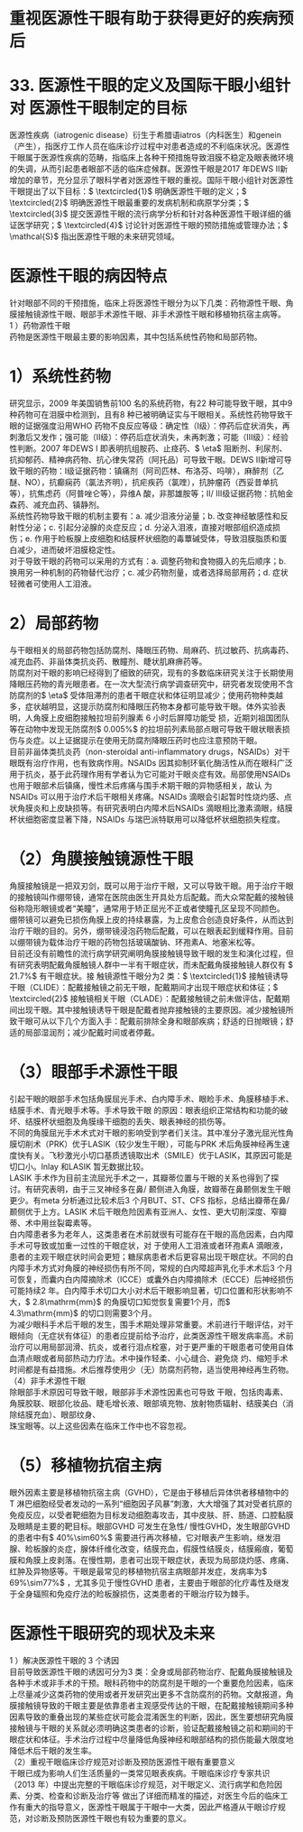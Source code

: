 # 重视医源性干眼有助于获得更好的疾病预后  
# 33. 医源性干眼的定义及国际干眼小组针对 医源性干眼制定的目标  
医源性疾病（iatrogenic disease）衍生于希腊语iatros（内科医生）和genein（产生），指医疗工作人员在临床诊疗过程中对患者造成的不利临床状况。医源性干眼属于医源性疾病的范畴，指临床上各种干预措施导致泪膜不稳定及眼表微环境的失调，从而引起患者眼部不适的临床症候群。医源性干眼是2017 年DEWS Ⅱ新增加的章节，充分显示了眼科学者对医源性干眼的重视。国际干眼小组针对医源性干眼提出了以下目标：$ \textcircled{1}$    明确医源性干眼的定义；$ \textcircled{2}$    明确医源性干眼最重要的发病机制和病原学分类；$ \textcircled{3}$    提交医源性干眼的流行病学分析和针对各种医源性干眼详细的循证医学研究；$ \textcircled{4}$    讨论针对医源性干眼的预防措施或管理办法；$ \mathcal{S}$    指出医源性干眼的未来研究领域。  
#  医源性干眼的病因特点  
针对眼部不同的干预措施，临床上将医源性干眼分为以下几类：药物源性干眼、角膜接触镜源性干眼、眼部手术源性干眼、非手术源性干眼和移植物抗宿主病等。  
1 ）药物源性干眼  
药物是医源性干眼最主要的影响因素，其中包括系统性药物和局部药物。  
# 1）系统性药物  
研究显示，2009 年美国销售前100 名的系统药物，有22 种可能导致干眼，其中9 种药物可在泪膜中检测到，且有8 种已被明确证实与干眼相关。系统性药物导致干眼的证据强度沿用WHO 药物不良反应等级：确定性（Ⅰ级）：停药后症状消失，再刺激后又发作；强可能（Ⅱ级）：停药后症状消失，未再刺激；可能（Ⅲ级）：经验性判断。2007 年DEWS I 即表明抗组胺药、止痉药、$ \eta$  阻断剂、利尿剂、抗抑郁药、精神病药物、抗心律失常药（阿托品）可导致干眼。DEWS Ⅱ新增可导致干眼的药物：Ⅰ级证据药物：镇痛剂（阿司匹林、布洛芬、吗啡），麻醉剂（乙醚、NO），抗癫痫药（氯法齐明），抗疟疾药（氯喹），抗肿瘤药（西妥昔单抗等），抗焦虑药（阿普唑仑等），异维A 酸，非那雄胺等；Ⅱ/ Ⅲ级证据药物：抗帕金森药、减充血药、镇静剂。  
系统性药物导致干眼的机制主要有：a. 减少泪液分泌量；b. 改变神经敏感性和反射性分泌；c. 引起分泌腺的炎症反应；d. 分泌入泪液，直接对眼部组织造成损伤；e. 作用于睑板腺上皮细胞和结膜杯状细胞的毒蕈碱受体，导致泪膜脂质和蛋白减少，进而破坏泪膜稳定性。  
对于导致干眼的药物可以采用的方式有：a. 调整药物和食物摄入的先后顺序；b. 换用另一种机制的药物替代治疗；c. 减少药物剂量，或者选择局部用药；d. 症状轻微者可使用人工泪液。  
# 2）局部药物  
与干眼相关的局部药物包括防腐剂、降眼压药物、局麻药、抗过敏药、抗病毒药、减充血药、非甾体类抗炎药、散瞳剂、睫状肌麻痹药等。  
防腐剂对干眼的影响已经得到了细致的研究，现有的多数临床研究关注于长期使用降眼压药物的青光眼患者。在一次大型流行病学调查研究中，研究者发现使用不含防腐剂的$ \eta$  受体阻滞剂的患者干眼症状和体征明显减少；使用药物种类越多，症状越明显，这提示防腐剂和降眼压药物本身都可能导致干眼。体外实验表明，人角膜上皮细胞接触拉坦前列腺素 6  小时后屏障功能受 损，近期刘祖国团队等在动物中发现无防腐剂$ 0.005\%$  的拉坦前列素局部点眼可导致干眼状眼表损伤与炎症。以上证据提示在使用无防腐剂降眼压药时也应注意预防干眼。  
目前非甾体类抗炎药（non-steroidal anti-inflammatory drugs，NSAIDs）对干眼既有治疗作用，也有致病作用。NSAIDs 因其抑制环氧化酶活性从而在眼科广泛用于抗炎，基于此药理作用有学者认为它可能对干眼炎症有效。局部使用NSAIDs 也用于眼部术后镇痛，慢性术后疼痛与围手术期干眼的异物感相关，故认 为NSAIDs 可以用于治疗术后干眼相关疼痛。NSAIDs 滴眼会引起暂时性烧灼感、点状角膜炎和上皮缺损等。有研究表明白内障术后NSAIDs 滴眼相比激素滴眼，结膜杯状细胞密度显著下降，NSAIDs 与瑞巴派特联用可以降低杯状细胞损失程度。  
# （2）角膜接触镜源性干眼  
角膜接触镜是一把双刃剑，既可以用于治疗干眼，又可以导致干眼。用于治疗干眼的接触镜叫作绷带镜，通常在医院由医生开具处方后配戴。而大众常配戴的接触镜俗称隐形眼镜或者“美瞳”，通常用于矫正屈光不正或者使瞳孔区呈现不同颜色。  
绷带镜可以避免已损伤角膜上皮的持续暴露，为上皮愈合创造良好条件，从而达到治疗干眼的目的。另外，绷带镜浸泡药物后配戴，可以在眼表起到缓释作用。目前以绷带镜为载体治疗干眼的药物包括玻璃酸钠、环孢素A、地塞米松等。  
目前还没有前瞻性的流行病学研究阐明角膜接触镜导致干眼的发生和演化过程，但有研究表明配戴角膜触镜人群中一半有干眼症状，而未配戴角膜接触镜人群仅有 $ 21.7\%$   有干眼症状。接 触镜源性干眼分为2 类：$ \textcircled{1}$    接触镜诱导干眼（CLIDE）：配戴接触镜之前无干眼，配戴期间才出现干眼症状和体征；$ \textcircled{2}$    接触镜相关干眼（CLADE）：配戴接触镜之前未做评估，配戴期间出现干眼。其中接触镜诱导干眼是配戴者抛弃接触镜的主要原因。减少接触镜所致干眼可从以下几个方面入手：配戴前排除全身和眼部疾病；舒适的日抛眼镜；舒适的局部湿润剂；减少配戴时间或者停戴。  
# （3）眼部手术源性干眼  
引起干眼的眼部手术包括角膜屈光手术、白内障手术、眼睑手术、角膜移植手术、结膜手术、青光眼手术等。手术导致干眼 的原因：眼表组织正常结构和功能的破坏、结膜杯状细胞及角膜缘干细胞的丢失、眼表神经的损伤等。  
不同的角膜屈光手术术式对干眼的影响受到学者们关注。其中准分子激光屈光性角膜切削术（PRK）优于LASIK（较少发生干眼），可能与PRK 术后角膜神经再生速度快有关。飞秒激光小切口基质透镜取出术（SMILE）优于LASIK，其原因可能是切口小。Inlay 和LASIK 暂无数据比较。  
LASIK 手术作为目前主流屈光手术之一，其瓣蒂位置与干眼的关系也得到了探讨。有研究表明，由于三叉神经多在鼻/ 颞侧进入角膜，故瓣蒂在鼻颞侧发生干眼更少。有meta 分析通过比较术后3 个月BUT、ST、CFS 指标，总结出瓣蒂在鼻/ 颞侧优于上方。LASIK 术后干眼危险因素有亚洲人、女性、更大切削深度、窄瓣蒂、术中用丝裂霉素等。  
白内障患者多为老年人，这类患者在术前就很有可能存在干眼的高危因素，白内障手术可导致或加重一过性的干眼症状，对 于使用人工泪液或者环孢素A 滴眼液，患者的主观干眼症状时间会更短；糖尿病患者术后更容易出现干眼症状。不同的白内障手术方式对角膜的神经损伤有所不同，常规的白内障超声乳化手术术后3 个月可恢复，而囊内白内障摘除术（ICCE）或囊外白内障摘除术（ECCE）后神经损伤可能持续2 年。白内障手术切口大小对术后干眼影响显著，切口位置和形状影响不大，$ 2.8\mathrm{mm}$    的角膜切口知觉恢复需要1个月，而$ 4.3\mathrm{mm}$    的切口则需要3个月。  
为减少眼科手术后干眼的发生，围手术期处理非常重要。术前进行干眼评估，对干眼倾向（无症状有体征）的患者应提前给予治疗，此类医源性干眼发病率高。术前治疗可以用局部润滑、抗炎，或者行泪点栓塞，对于更严重的干眼患者可使用自体血清点眼或者局部热动力疗法。术中操作轻柔、小心缝合、避免烧 灼、缩短手术时间都是有益措施。术后推荐使用少（无）防腐剂药物，适当使用神经再生药物。  
（4）非手术源性干眼  
除眼部手术原因可导致干眼，眼部非手术源性因素也可导致 干眼，包括肉毒素、角膜胶联、眼部化妆品、睫毛增长液、眼部填充物、放射物质辐射、结膜美白（消除结膜充血）、眼部纹身、  
珠宝眼等。以上这些因素在临床工作中也不容忽视。  
# （5）移植物抗宿主病  
眼外因素主要是移植物抗宿主病（GVHD），它是由于移植后异体供者移植物中的T 淋巴细胞经受者发动的一系列“细胞因子风暴”刺激，大大增强了其对受者抗原的免疫反应，以受者靶细胞为目标发动细胞毒攻击，其中皮肤、肝、肠道、口腔黏膜及眼睛是主要的靶目标。眼部GVHD 可发生在急性/ 慢性GVHD，发生眼部GVHD 的患者中有$ 40\%\sim60\%$  需要进行再次移植，它对眼表产生影响，继发泪腺、睑板腺的炎症，腺体纤维化改变，结膜充血，假膜性结膜炎，结膜瘢痕，葡萄膜和角膜上皮剥落。在慢性期，患者可出现干眼症状，表现为局部烧灼感、疼痛、红肿及异物感等。干眼是最常见的移植物抗宿主病眼部并发症，发病率为$ 69\%\sim77\%$ ，尤其多见于慢性GVHD 患者，主要由于眼部的化疗毒性及继发于全身辐照和免疫疗法的睑板腺损伤，这类患者的干眼治疗较为棘手。  
#  医源性干眼研究的现状及未来  
1 ）解决医源性干眼的 3  个诱因  
目前导致医源性干眼的诱因可分为3 类：全身或局部药物治疗、配戴角膜接触镜及各种手术或非手术的干预。眼科药物中的防腐剂是干眼的一个重要危险因素，临床上尽量减少这类药物的使用或者开发研究出更多不含防腐剂的药物。文献报道，角膜接触镜导致的干眼主要是依靠患者主观感受传达的干眼，在配戴接触镜期间多种因素导致的重叠出现的某些症状可能会混淆医生的判断，因此，医生要想研究角膜接触镜与干眼的关系就必须明确这类患者的诊断，验证配戴接触镜之前和期间的干眼症状和体征。手术治疗过程中尽量降低角膜神经和眼部结构的损伤能最大限度地降低术后干眼的发生率。  
（2）重视干眼临床诊疗规范对诊断及预防医源性干眼有重要意义  
干眼已成为影响人们生活质量的一类常见眼表疾病。干眼临床诊疗专家共识（2013 年）中提出完整的干眼临床诊疗规范，对干眼定义、流行病学和危险因素、分类、检查和诊断及治疗等 做出了详细而精准的描述，对医生今后的临床工作有重大的指导意义，医源性干眼属于干眼中一大类，因此严格遵从干眼诊疗规范，对诊断及预防医源性干眼也有较为重要的意义。  
